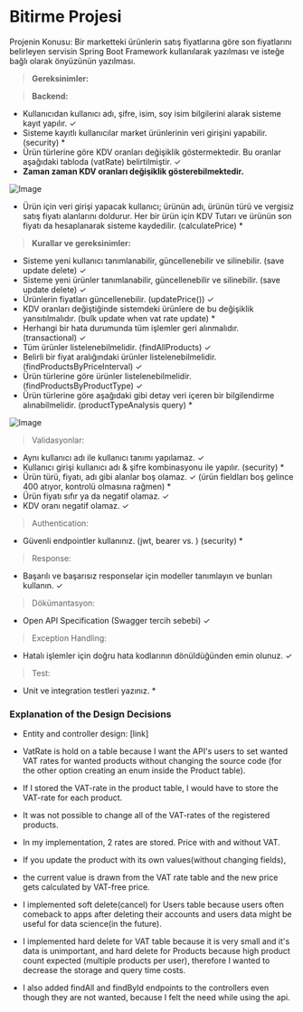 # Bitirme Projesi

Projenin Konusu:
Bir marketteki ürünlerin satış fiyatlarına göre son fiyatlarını belirleyen servisin Spring Boot Framework
kullanılarak yazılması ve isteğe bağlı olarak önyüzünün yazılması.

> **Gereksinimler:**

> **Backend:**

- Kullanıcıdan kullanıcı adı, şifre, isim, soy isim bilgilerini alarak sisteme kayıt yapılır.  ✓
- Sisteme kayıtlı kullanıcılar market ürünlerinin veri girişini yapabilir. (security) *
- Ürün türlerine göre KDV oranları değişiklik göstermektedir. Bu oranlar aşağıdaki tabloda (vatRate)
belirtilmiştir.   ✓
- __**Zaman zaman KDV oranları değişiklik gösterebilmektedir.**__

![Image](https://www.linkpicture.com/q/Untitled_395.png)


- Ürün için veri girişi yapacak kullanıcı; ürünün adı, ürünün türü ve vergisiz satış fiyatı alanlarını
doldurur. Her bir ürün için KDV Tutarı ve ürünün son fiyatı da hesaplanarak sisteme kaydedilir. (calculatePrice) *
> **Kurallar ve gereksinimler:**
- Sisteme yeni kullanıcı tanımlanabilir, güncellenebilir ve silinebilir. (save update delete) ✓
- Sisteme yeni ürünler tanımlanabilir, güncellenebilir ve silinebilir. (save update delete) ✓
- Ürünlerin fiyatları güncellenebilir. (updatePrice()) ✓
- KDV oranları değiştiğinde sistemdeki ürünlere de bu değişiklik yansıtılmalıdır. (bulk update when vat rate update) *
- Herhangi bir hata durumunda tüm işlemler geri alınmalıdır. (transactional) ✓
- Tüm ürünler listelenebilmelidir. (findAllProducts) ✓
- Belirli bir fiyat aralığındaki ürünler listelenebilmelidir. (findProductsByPriceInterval) ✓
- Ürün türlerine göre ürünler listelenebilmelidir. (findProductsByProductType) ✓
- Ürün türlerine göre aşağıdaki gibi detay veri içeren bir bilgilendirme alınabilmelidir. (productTypeAnalysis query) *

![Image](https://www.linkpicture.com/q/22_57.png)

> Validasyonlar: 
- Aynı kullanıcı adı ile kullanıcı tanımı yapılamaz. ✓
- Kullanıcı girişi kullanıcı adı & şifre kombinasyonu ile yapılır. (security) *
- Ürün türü, fiyatı, adı gibi alanlar boş olamaz. ✓ (ürün fieldları boş gelince 400 atıyor, kontrolü olmasına rağmen) *
- Ürün fiyatı sıfır ya da negatif olamaz. ✓
- KDV oranı negatif olamaz. ✓
> Authentication:
- Güvenli endpointler kullanınız. (jwt, bearer vs. ) (security) *
> Response:
- Başarılı ve başarısız responselar için modeller tanımlayın ve bunları kullanın. ✓
> Dökümantasyon:
- Open API Specification (Swagger tercih sebebi) ✓
> Exception Handling:
- Hatalı işlemler için doğru hata kodlarının dönüldüğünden emin olunuz. ✓
> Test:
- Unit ve integration testleri yazınız. *

### Explanation of the Design Decisions

- Entity and controller design: [link]   
  
- VatRate is hold on a table because I want the API's users to set wanted VAT rates for wanted products without
changing the source code (for the other option creating an enum inside the Product table).  
- If I stored the VAT-rate in the product table, I would have to store the VAT-rate for each product.  
- It was not possible to change all of the VAT-rates of the registered products.  
- In my implementation, 2 rates are stored. Price with and without VAT.  
- If you update the product with its own values(without changing fields),
- the current value is drawn from the VAT rate table and the new price gets calculated by VAT-free price.  
  
- I implemented soft delete(cancel) for Users table because users often comeback to apps after deleting their accounts
and users data might be useful for data science(in the future).
- I implemented hard delete for VAT table because it is very small and it's data is unimportant, and hard delete for Products because high product count expected (multiple products per user),
therefore I wanted to decrease the storage and query time costs.  
  
- I also added findAll and findById endpoints to the controllers even though they are not wanted,
because I felt the need while using the api.  